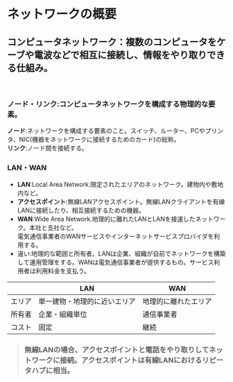 # ネットワークの概要

## コンピュータネットワーク：複数のコンピュータをケーブや電波などで相互に接続し、情報をやり取りできる仕組み。
</br>

### **ノード・リンク**:コンピュータネットワークを構成する物理的な要素。  
**ノード**:ネットワークを構成する要素のこと。スイッチ、ルーター、PCやプリンタ、NIC(機器をネットワークに接続するためのカード)の総称。  
**リンク**:ノード間を接続する。  

### **LAN・WAN**  
- **LAN**:Local Area Network.限定されたエリアのネットワーク。建物内や敷地内など。  
- **アクセスポイント**:無線LANアクセスポイント。無線LANクライアントを有線LANに接続したり、相互接続するための機器。  
- **WAN**:Wide Area Network.地理的に離れたLANとLANを接速したネットワーク。本社と支社など。  
電気通信事業者のWANサービスやインターネットサービスプロバイダを利用する。  
- 違い:地理的な範囲と所有者。LANは企業、組織が自前でネットワークを構築して運用管理をする。WANは電気通信事業者が提供するもの。サービス利用者は利用料金を支払う。


|       | LAN                    | WAN               |
| ----- | ---------------------- | ----------------- |
| エリア | 単一建物・地理的に近いエリア| 地理的に離れたエリア |
| 所有者 | 企業・組織単位            | 通信事業者         |
| コスト | 固定                    | 継続              |

> ### 無線LANの場合、アクセスポイントと電話をやり取りしてネットワークに接続。アクセスポイントは有線LANにおけるリピータハブに相当。
